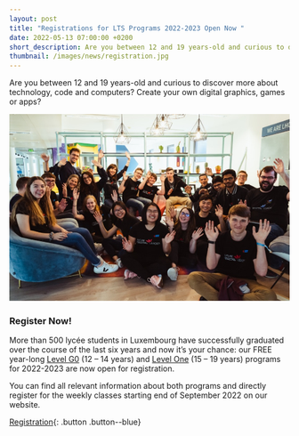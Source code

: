 ```yaml
---
layout: post
title: "Registrations for LTS Programs 2022-2023 Open Now "
date: 2022-05-13 07:00:00 +0200
short_description: Are you between 12 and 19 years-old and curious to discover more about technology, code and computers? Create your own digital graphics, games or apps?
thumbnail: /images/news/registration.jpg
---
```


Are you between 12 and 19 years-old and curious to discover more about technology, code and computers? 
Create your own digital graphics, games or apps?

![LTS Students and Coaches Celebrating](/images/news/registration.jpg)

### Register Now!

More than 500 lycée students in Luxembourg have successfully graduated over the course of the last six years and now it’s your chance: our FREE year-long [Level G0](/program#lvlg0) (12 – 14 years) and [Level One](/program#lvl1) (15 – 19 years) programs for 2022-2023 are now open for registration.

You can find all relevant information about both programs and directly register for the weekly classes starting end of September 2022 on our website.

[Registration](/registration){: .button .button--blue}
